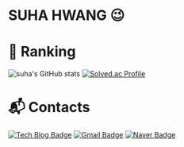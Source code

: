  



# SUHA HWANG 😉


# 🚩 Ranking

![suha's GitHub stats](https://github-readme-stats.vercel.app/api?username=hp0724&show_icons=true&theme=radical)
[![Solved.ac Profile](http://mazassumnida.wtf/api/v2/generate_badge?boj=hp0724)](https://solved.ac/hp0724/)
 
# :mailbox_with_mail: Contacts
[![Tech Blog Badge](http://img.shields.io/badge/-Tech%20blog-black?style=flat-square&logo=github&link=https://suhastroy.tistory.com/)](https://suhastroy.tistory.com/)
[![Gmail Badge](https://img.shields.io/badge/Gmail-d14836?style=flat-square&logo=Gmail&logoColor=white&link=mailto:hp980724@gmail.com)](mailto:hp980724@gmail.com)
[![Naver Badge](https://img.shields.io/badge/Naver-03C75A?style=flat-square&logo=Naver&logoColor=white&link=mailto:hp0724@naver.com)](mailto:hp0724@naver.com)
